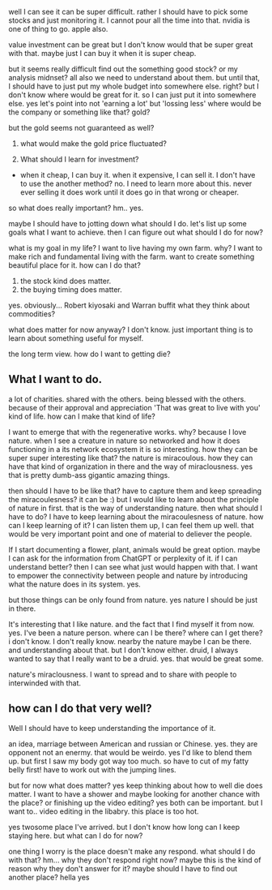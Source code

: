 well I can see it can be super difficult.
rather I should have to pick some stocks and just monitoring it.
I cannot pour all the time into that.
nvidia is one of thing to go.
apple also.

value investment can be great but I don't know would that be super great with that.
maybe just I can buy it when it is super cheap.

but it seems really difficult find out the something good stock? or my analysis midnset? all also we need to understand about them.
but until that, I should have to just put my whole budget into somewhere else. right?
but I don't know where would be great for it.
so I can just put it into somewhere else. yes let's point into not 'earning a lot' but 'lossing less'
where would be the company or something like that? gold?

but the gold seems not guaranteed as well?

1. what would make the gold price fluctuated?

2. What should I learn for investment?

- when it cheap, I can buy it. when it expensive, I can sell it.
I don't have to use the another method? no. I need to learn more about this. never ever selling it does work until it does go in that wrong or cheaper.

so what does really important?
hm.. yes.

maybe I should have to jotting down what should I do.
let's list up some goals what I want to achieve. then I can figure out what should I do for now?


what is my goal in my life?
I want to live having my own farm. why? I want to make rich and fundamental living with the farm. want to create something beautiful place for it.
how can I do that?

1. the stock kind does matter.
2. the buying timing does matter.

yes. obviously... Robert kiyosaki and Warran buffit what they think about commodities?

what does matter for now anyway? I don't know.
just important thing is to learn about something useful for myself.

the long term view.
how do I want to getting die?

## What I want to do.

a lot of charities. shared with the others. being blessed with the others. because of their approval and appreciation 'That was great to live with you' kind of life.
how can I make that kind of life?

I want to emerge that with the regenerative works. why? because I love nature. when I see a creature in nature so networked and how it does functioning in a its network ecosystem it is so interesting. how they can be super super interesting like that? the nature is miracoulous. how they can have that kind of organization in there and the way of miraclousness.
yes that is pretty dumb-ass gigantic amazing things.

then should I have to be like that? have to capture them and keep spreading the miracoulesness? it can be :) but I would like to learn about the principle of nature in first. that is the way of understanding nature. then what should I have to do? I have to keep learning about the miracoulesness of nature. how can I keep learning of it? I can listen them up, I can feel them up well.
that would be very important point and one of material to deliever the people.

If I start documenting a flower, plant, animals would be great option. maybe I can ask for the information from ChatGPT or perplexity of it. if I can understand better? then I can see what just would happen with that. I want to empower the connectivity between people and nature by introducing what the nature does in its system. yes.

but those things can be only found from nature. yes nature I should be just in there.

It's interesting that I like nature. and the fact that I find myself it from now. yes. I've been a nature person. where can I be there? where can I get there? i don't know. I don't really know. nearby the nature maybe I can be there. and understanding about that. but I don't know either. druid, I always wanted to say that I really want to be a druid. yes. that would be great some.

nature's miraclousness. I want to spread and to share with people to interwinded with that.

## how can I do that very well?

Well I should have to keep understanding the importance of it.

an idea, marriage between American and russian or Chinese.
yes. they are opponent not an enermy. that would be weirdo.
yes I'd like to blend them up.
but first I saw my body got way too much. so have to cut of my fatty belly first!
have to work out with the jumping lines.


but for now what does matter?
yes keep thinking about how to well die does matter. I want to have a shower and maybe looking for another chance with the place?
or finishing up the video editing? yes both can be important.
but I want to.. video editing in the libabry. this place is too hot.

yes twosome place I've arrived. but I don't know how long can I keep staying here.
but what can I do for now?

one thing I worry is the place doesn't make any respond. what should I do with that?
hm...
why they don't respond right now? maybe this is the kind of reason why they don't answer for it?
maybe should I have to find out another place? hella yes
